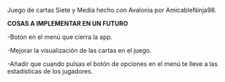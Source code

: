 Juego de cartas Siete y Media hecho con Avalonia por AmicableNinja98.

<b>COSAS A IMPLEMENTAR EN UN FUTURO</b>

-Botón en el menú que cierra la app.

-Mejorar la visualización de las cartas en el juego.

-Añadir que cuando pulsas el botón de opciones en el menú te lleve a las estadísticas de los jugadores.
